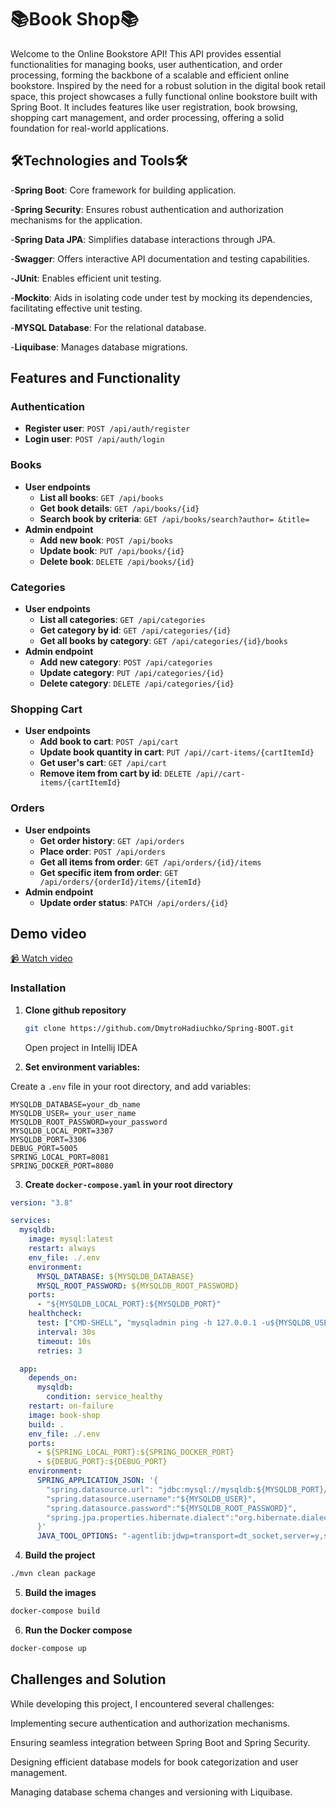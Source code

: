 # 📚Book Shop📚
Welcome to the Online Bookstore API! This API provides essential
functionalities for managing books, user authentication,
and order processing, forming the backbone of a scalable and
efficient online bookstore. Inspired by the need for a
robust solution
in the digital book retail space, this project showcases
a fully functional online
bookstore built with Spring Boot. It includes features
like user registration, book browsing, shopping cart
management, and order processing, offering a solid foundation
for real-world applications.

## 🛠️Technologies and Tools🛠️
-**Spring Boot**: Core framework for building application.

-**Spring Security**: Ensures robust authentication and authorization mechanisms for the application.

-**Spring Data JPA**: Simplifies database interactions through JPA.

-**Swagger**: Offers interactive API documentation and testing capabilities.

-**JUnit**: Enables efficient unit testing.

-**Mockito**: Aids in isolating code under test by mocking its dependencies, facilitating effective unit testing.

-**MYSQL Database**: For the relational database.

-**Liquibase**: Manages database migrations.

## Features and Functionality
### Authentication
- **Register user**: `POST /api/auth/register`
- **Login user**: `POST /api/auth/login`
### Books
- **User endpoints**
    - **List all books**: `GET /api/books`
    - **Get book details**: `GET /api/books/{id}`
    - **Search book by criteria**: `GET /api/books/search?author= &title=`
- **Admin endpoint**
    - **Add new book**: `POST /api/books`
    - **Update book**: `PUT /api/books/{id}`
    - **Delete book**: `DELETE /api/books/{id}`
### Categories
- **User endpoints**
    - **List all categories**: `GET /api/categories`
    - **Get category by id**: `GET /api/categories/{id}`
    - **Get all books by category**: `GET /api/categories/{id}/books`
- **Admin endpoint**
    - **Add new category**: `POST /api/categories`
    - **Update category**: `PUT /api/categories/{id}`
    - **Delete category**: `DELETE /api/categories/{id}`
### Shopping Cart
- **User endpoints**
    - **Add book to cart**: `POST /api/cart`
    - **Update book quantity in cart**: `PUT /api//cart-items/{cartItemId}`
    - **Get user's cart**: `GET /api/cart`
    - **Remove item from cart by id**: `DELETE /api//cart-items/{cartItemId}`
### Orders
- **User endpoints**
    - **Get order history**: `GET /api/orders`
    - **Place order**: `POST /api/orders`
    - **Get all items from order**: `GET /api/orders/{id}/items`
    - **Get specific item from order**: `GET /api/orders/{orderId}/items/{itemId}`
- **Admin endpoint**
    - **Update order status**: `PATCH /api/orders/{id}`

## Demo video
[📹 Watch video](https://www.loom.com/share/2e6af377787e40c98345b227dbaba7c2?sid=8e6ac58f-8de2-4e0c-b83d-f6133f6fc444)

### Installation
1. **Clone github repository**
   ```bash
   git clone https://github.com/DmytroHadiuchko/Spring-BOOT.git
   ```
   Open project in Intellij IDEA


2. **Set environment variables:**

Create a `.env` file in your root directory, and add variables:

```env
MYSQLDB_DATABASE=your_db_name
MYSQLDB_USER=_your_user_name
MYSQLDB_ROOT_PASSWORD=your_password
MYSQLDB_LOCAL_PORT=3307
MYSQLDB_PORT=3306
DEBUG_PORT=5005
SPRING_LOCAL_PORT=8081
SPRING_DOCKER_PORT=8080
```

3. **Create `docker-compose.yaml` in your root directory**

```yaml
version: "3.8"

services:
  mysqldb:
    image: mysql:latest
    restart: always
    env_file: ./.env
    environment:
      MYSQL_DATABASE: ${MYSQLDB_DATABASE}
      MYSQL_ROOT_PASSWORD: ${MYSQLDB_ROOT_PASSWORD}
    ports:
      - "${MYSQLDB_LOCAL_PORT}:${MYSQLDB_PORT}"
    healthcheck:
      test: ["CMD-SHELL", "mysqladmin ping -h 127.0.0.1 -u${MYSQLDB_USER} -p${MYSQLDB_ROOT_PASSWORD}"]
      interval: 30s
      timeout: 10s
      retries: 3

  app:
    depends_on:
      mysqldb:
        condition: service_healthy
    restart: on-failure
    image: book-shop
    build: .
    env_file: ./.env
    ports:
      - ${SPRING_LOCAL_PORT}:${SPRING_DOCKER_PORT}
      - ${DEBUG_PORT}:${DEBUG_PORT}
    environment:
      SPRING_APPLICATION_JSON: '{
        "spring.datasource.url": "jdbc:mysql://mysqldb:${MYSQLDB_PORT}/${MYSQLDB_DATABASE}",
        "spring.datasource.username":"${MYSQLDB_USER}",
        "spring.datasource.password":"${MYSQLDB_ROOT_PASSWORD}",
        "spring.jpa.properties.hibernate.dialect":"org.hibernate.dialect.MySQLDialect"
      }'
      JAVA_TOOL_OPTIONS: "-agentlib:jdwp=transport=dt_socket,server=y,suspend=n,address=*:5005"
```

4. **Build the project**
```bash
./mvn clean package
```
5. **Build the images**
``` bash 
docker-compose build
```
6. **Run the Docker compose**
```bash
docker-compose up
```
## Challenges and Solution
While developing this project, I encountered several challenges:

Implementing secure authentication and authorization mechanisms.

Ensuring seamless integration between Spring Boot and Spring Security.

Designing efficient database models for book categorization and user management.

Managing database schema changes and versioning with Liquibase.
